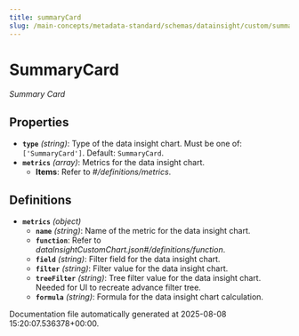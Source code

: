 ```yaml
---
title: summaryCard
slug: /main-concepts/metadata-standard/schemas/datainsight/custom/summarycard
---
```


# SummaryCard

*Summary Card*

## Properties

- **`type`** *(string)*: Type of the data insight chart. Must be one of: `['SummaryCard']`. Default: `SummaryCard`.
- **`metrics`** *(array)*: Metrics for the data insight chart.
  - **Items**: Refer to *#/definitions/metrics*.
## Definitions

- **`metrics`** *(object)*
  - **`name`** *(string)*: Name of the metric for the data insight chart.
  - **`function`**: Refer to *dataInsightCustomChart.json#/definitions/function*.
  - **`field`** *(string)*: Filter field for the data insight chart.
  - **`filter`** *(string)*: Filter value for the data insight chart.
  - **`treeFilter`** *(string)*: Tree filter value for the data insight chart. Needed for UI to recreate advance filter tree.
  - **`formula`** *(string)*: Formula for the data insight chart calculation.


Documentation file automatically generated at 2025-08-08 15:20:07.536378+00:00.
